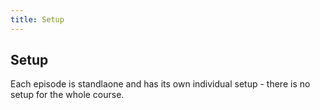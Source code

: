 ```yaml
---
title: Setup
---
```


## Setup

Each episode is standlaone and has its own individual setup - there is no setup for the whole course.
